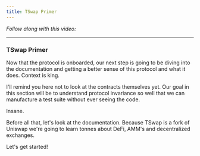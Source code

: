 ```yaml
---
title: TSwap Primer
---
```


_Follow along with this video:_

---

### TSwap Primer

Now that the protocol is onboarded, our next step is going to be diving into the documentation and getting a better sense of this protocol and what it does. Context is king.

I'll remind you here not to look at the contracts themselves yet. Our goal in this section will be to understand protocol invariance so well that we can manufacture a test suite without ever seeing the code.

Insane.

Before all that, let's look at the documentation. Because TSwap is a fork of Uniswap we're going to learn tonnes about DeFi, AMM's and decentralized exchanges.

Let's get started!
